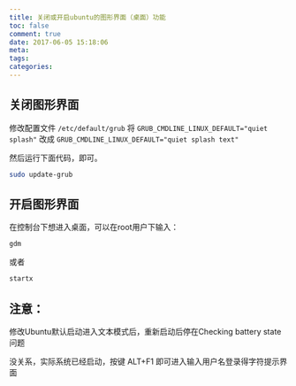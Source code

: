 ```yaml
---
title: 关闭或开启ubuntu的图形界面（桌面）功能
toc: false
comment: true
date: 2017-06-05 15:18:06
meta:
tags:
categories:
---
```


## 关闭图形界面
修改配置文件 `/etc/default/grub` 将 `GRUB_CMDLINE_LINUX_DEFAULT="quiet splash"` 改成 `GRUB_CMDLINE_LINUX_DEFAULT="quiet splash text"`

然后运行下面代码，即可。

```bash
sudo update-grub
```

## 开启图形界面
在控制台下想进入桌面，可以在root用户下输入：

```bash
gdm
```

或者
```bash
startx
```

## 注意：

修改Ubuntu默认启动进入文本模式后，重新启动后停在Checking battery state问题

没关系，实际系统已经启动，按键 ALT+F1 即可进入输入用户名登录得字符提示界面